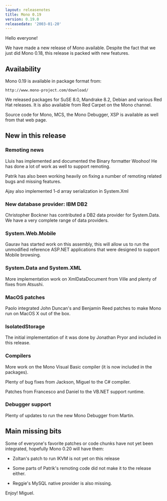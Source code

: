 ```yaml
---
layout: releasenotes
title: Mono 0.19
version: 0.19.0
releasedate: '2003-01-20'
---
```


Hello everyone!

We have made a new release of Mono available.  Despite the fact
that we just did Mono 0.18, this release is packed with new features.

## Availability

Mono 0.19 is available in package format from:

    http://www.mono-project.com/download/

We released packages for SuSE 8.0, Mandrake 8.2, Debian and various
Red Hat releases.  It is also available from Red Carpet on the Mono
channel.

Source code for Mono, MCS, the Mono Debugger, XSP is available as
well from that web page.

## New in this release

### Remoting news

Lluis has implemented and documented the Binary formatter
Woohoo!  He has done a lot of work as well to support
remoting.

Patrik has also been working heavily on fixing a
number of remoting related bugs and missing features.

Ajay also implemented 1-d array serialization in System.Xml

### New database provider: IBM DB2

Christopher Bockner has contributed a DB2 data
provider for System.Data.  We have a very complete
range of data providers.

### System.Web.Mobile

Gaurav has started work on this assembly, this will
allow us to run the unmodified reference ASP.NET
applications that were designed to support Mobile
browsing.

### System.Data and System.XML

More implementation work on XmlDataDocument from Ville
and plenty of fixes from Atsushi.

### MacOS patches

Paolo integrated John Duncan's and Benjamin Reed
patches to make Mono run on MacOS X out of the box.

### IsolatedStorage

The initial implementation of it was done by Jonathan
Pryor and included in this release.

### Compilers

More work on the Mono Visual Basic compiler (it is now
included in the packages).

Plenty of bug fixes from Jackson, Miguel to the C#
compiler.

Patches from Francesco and Daniel to the VB.NET
support runtime.

### Debugger support

Plenty of updates to run the new Mono Debugger from Martin.

## Main missing bits

Some of everyone's favorite patches or code chunks have not yet
been integrated, hopefully Mono 0.20 will have them:

* Zoltan's patch to run IKVM is not yet on this release

* Some parts of Patrik's remoting code did not make it to the
  release either.

* Reggie's MySQL native provider is also missing.

Enjoy!
Miguel.